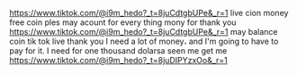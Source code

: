https://www.tiktok.com/@i9m_hedo?_t=8juCdtgbUPe&_r=1
live cion
money free coin ples may acount for every thing mony for
thank you
https://www.tiktok.com/@i9m_hedo?_t=8juCdtgbUPe&_r=1
may balance coin tik tok live thank you 
I need a lot of money، and I'm going to have to pay for it.
I need for one thousand dolarsa seen me get me
https://www.tiktok.com/@i9m_hedo?_t=8juDIPYzxOo&_r=1
